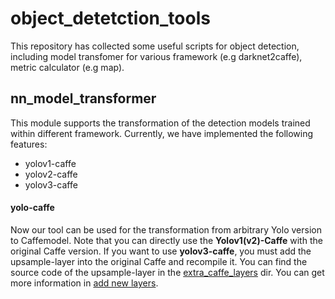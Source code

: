 # object_detetction_tools
This repository has collected some useful scripts for object detection, including
model transfomer for various framework (e.g darknet2caffe), metric calculator (e.g map).


## nn_model_transformer

This module supports the transformation of the detection models trained within different framework.
Currently, we have implemented the following features:
* yolov1-caffe
* yolov2-caffe
* yolov3-caffe

#### yolo-caffe
Now our tool can be used for the transformation from arbitrary Yolo version to Caffemodel.
Note that you can directly use the **Yolov1(v2)-Caffe** with the original Caffe version. If you want to
use **yolov3-caffe**, you must add the upsample-layer into the original Caffe and recompile it.
You can find the source code of the upsample-layer in the 
[extra_caffe_layers](https://github.com/BingzheWu/object_detetction_tools/tree/master/extra_caffe_layers) dir.
You can get more information in [add new layers](https://github.com/BVLC/caffe/wiki/Development).
 